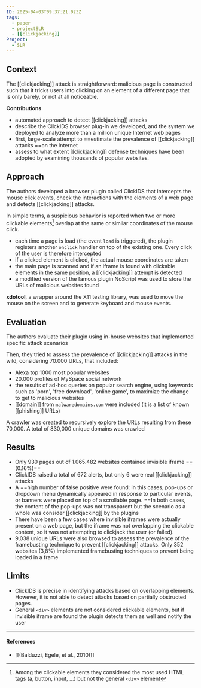 ```yaml
---
ID: 2025-04-03T09:37:21.023Z
tags:
  - paper
  - projectSLR
  - [[clickjacking]]
Project:
  - SLR
---
```

## Context

The [[clickjacking]] attack is straightforward: malicious page is constructed such that it tricks users into clicking on an element of a different page that is only barely, or not at all noticeable.

 **Contributions**
 - automated approach to detect [[clickjacking]] attacks
 - describe the ClickIDS browser plug-in we developed, and the system we deployed to analyze more than a million unique Internet web pages
 - first, large-scale attempt to ==estimate the prevalence of [[clickjacking]] attacks ==on the Internet
 - assess to what extent [[clickjacking]] defense techniques have been adopted by examining thousands of popular websites.

## Approach

The authors developed a browser plugin called ClickIDS that intercepts the mouse click events, check the interactions with the elements of a web page and detects [[clickjacking]] attacks. 

In simple terms, a suspicious behavior is reported when two or more clickable elements[^1] overlap at the same or similar coordinates of the mouse click.
- each time a page is load (the event `load` is triggered), the plugin registers another `onclick` handler on top of the existing one. Every click of the user is therefore intercepted
- if a clicked element is clicked, the actual mouse coordinates are taken
- the main page is scanned and if an iframe is found with clickable elements in the same position, a [[clickjacking]] attempt is detected
- a modified version of the famous plugin NoScript was used to store the URLs of malicious websites found

**xdotool**, a wrapper around the X11 testing library, was used to move the mouse on the screen and to generate keyboard and mouse events.

## Evaluation

The authors evaluate their plugin using in-house websites that implemented specific attack scenarios

Then, they tried to assess the prevalence of [[clickjacking]] attacks in the wild, considering 70.000 URLs, that included:
- Alexa top 1000 most popular websites
- 20.000 profiles of MySpace social network
- the results of ad-hoc queries on popular search engine, using keywords such as 'porn', 'free download', 'online game', to maximize the change to get to malicious websites 
- [[domain]] from `malwaredomains.com` were included (it is a list of known [[phishing]] URLs)

A crawler was created to recursively explore the URLs resulting from these 70,000. A total of 830,000 unique domains was crawled

## Results

- Only 930 pages out of 1.065.482 websites contained invisible iframe ==(0.16%)==
- ClickIDS raised a total of 672 alerts, but only 6 were real [[clickjacking]] attacks
- A ==high number of false positive were found: in this cases, pop-ups or dropdown menu dynamically appeared in response to particular events, or banners were placed on top of a scrollable page. ==In both cases, the content of the pop-ups was not transparent but the scenario as a whole was consider [[clickjacking]] by the plugins
- There have been a few cases where invisible iframes were actually present on a web page, but the iframe was not overlapping the clickable content, so it was not attempting to clickjack the user (or failed).
- 9,038 unique URLs were also browsed to assess the prevalence of the framebusting technique to prevent [[clickjacking]] attacks. Only 352 websites (3,8%) implemented framebusting techniques to prevent being loaded in a frame

## Limits

- ClickIDS is precise in identifying attacks based on overlapping elements. However, it is not able to detect attacks based on partially obstructed pages.
- General `<div>` elements are not considered clickable elements, but if invisible iframe are found the plugin detects them as well and notify the user

---
#### References
- [[(Balduzzi, Egele, et al., 2010)]]

[^1]: Among the clickable elements they considered the most used HTML tags (a, button, input, ...) but not the general `<div>` element
